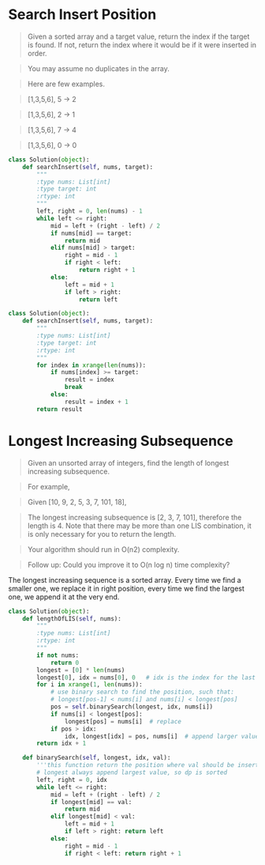 # Search Insert Position

> Given a sorted array and a target value, return the index if the target is found. If not, return the index where it would be if it were inserted in order.

> You may assume no duplicates in the array.

> Here are few examples.

> [1,3,5,6], 5 → 2

> [1,3,5,6], 2 → 1

> [1,3,5,6], 7 → 4

> [1,3,5,6], 0 → 0

```Python
class Solution(object):
    def searchInsert(self, nums, target):
        """
        :type nums: List[int]
        :type target: int
        :rtype: int
        """
        left, right = 0, len(nums) - 1
        while left <= right:
            mid = left + (right - left) / 2
            if nums[mid] == target:
                return mid
            elif nums[mid] > target:
                right = mid - 1
                if right < left:
                    return right + 1
            else:
                left = mid + 1
                if left > right:
                    return left
```

```Python
class Solution(object):
    def searchInsert(self, nums, target):
        """
        :type nums: List[int]
        :type target: int
        :rtype: int
        """
        for index in xrange(len(nums)):
            if nums[index] >= target:
                result = index
                break
            else:
                result = index + 1
        return result
```

# Longest Increasing Subsequence

> Given an unsorted array of integers, find the length of longest increasing subsequence.

> For example,

> Given [10, 9, 2, 5, 3, 7, 101, 18],

> The longest increasing subsequence is [2, 3, 7, 101], therefore the length is 4. Note that there may be more than one LIS combination, it is only necessary for you to return the length.

> Your algorithm should run in O(n2) complexity.

> Follow up: Could you improve it to O(n log n) time complexity?

The longest increasing sequence is a sorted array. Every time we find a smaller one, we replace it in right position, every time we find the largest one, we append it at the very end.

```Python
class Solution(object):
    def lengthOfLIS(self, nums):
        """
        :type nums: List[int]
        :rtype: int
        """
        if not nums:
            return 0
        longest = [0] * len(nums)
        longest[0], idx = nums[0], 0   # idx is the index for the last elem in longest
        for i in xrange(1, len(nums)):
            # use binary search to find the position, such that:
            # longest[pos-1] < nums[i] and nums[i] < longest[pos]
            pos = self.binarySearch(longest, idx, nums[i])
            if nums[i] < longest[pos]:
                longest[pos] = nums[i]  # replace
            if pos > idx:
                idx, longest[idx] = pos, nums[i]  # append larger value
        return idx + 1

    def binarySearch(self, longest, idx, val):
        '''this function return the position where val should be inserted'''
        # longest always append largest value, so dp is sorted
        left, right = 0, idx
        while left <= right:
            mid = left + (right - left) / 2
            if longest[mid] == val:
                return mid
            elif longest[mid] < val:
                left = mid + 1
                if left > right: return left
            else:
                right = mid - 1
                if right < left: return right + 1
```
